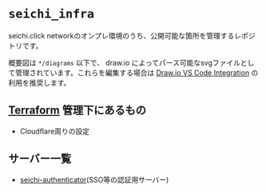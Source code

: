 # `seichi_infra`

seichi.click networkのオンプレ環境のうち、公開可能な箇所を管理するレポジトリです。

概要図は `*/diagrams` 以下で、 draw.io によってパース可能なsvgファイルとして管理されています。これらを編集する場合は [Draw.io VS Code Integration](https://github.com/hediet/vscode-drawio) の利用を推奨します。

## [Terraform](./terraform) 管理下にあるもの

 - Cloudflare周りの設定

## サーバー一覧

 - [seichi-authenticator](./seichi-authenticator/README.md)(SSO等の認証用サーバー)
